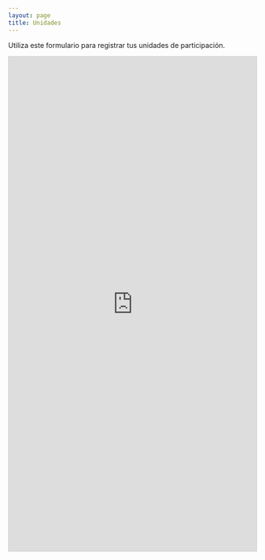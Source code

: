 ```yaml
---
layout: page
title: Unidades
---
```


Utiliza este formulario para registrar tus unidades de participación.

<script src="https://static.airtable.com/js/embed/embed_snippet_v1.js"></script><iframe class="airtable-embed airtable-dynamic-height" src="https://airtable.com/embed/shrC4G62KCJsdppun?backgroundColor=red" frameborder="0" onmousewheel="" width="100%" height="1007" style="background: transparent; border: 1px solid #ccc;"></iframe>